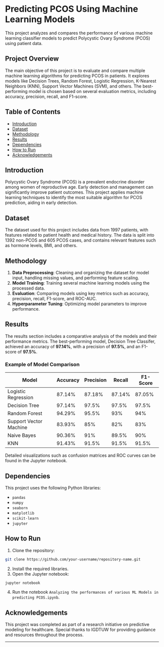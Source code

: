 # Predicting PCOS Using Machine Learning Models

This project analyzes and compares the performance of various machine learning classifier models to predict Polycystic Ovary Syndrome (PCOS) using patient data.

## Project Overview

The main objective of this project is to evaluate and compare multiple machine learning algorithms for predicting PCOS in patients. It explores models like Decision Trees, Random Forest, Logistic Regression, K-Nearest Neighbors (KNN), Support Vector Machines (SVM), and others. The best-performing model is chosen based on several evaluation metrics, including accuracy, precision, recall, and F1-score.

## Table of Contents

- [Introduction](#introduction)
- [Dataset](#dataset)
- [Methodology](#methodology)
- [Results](#results)
- [Dependencies](#dependencies)
- [How to Run](#how-to-run)
- [Acknowledgements](#acknowledgements)

## Introduction

Polycystic Ovary Syndrome (PCOS) is a prevalent endocrine disorder among women of reproductive age. Early detection and management can significantly improve patient outcomes. This project applies machine learning techniques to identify the most suitable algorithm for PCOS prediction, aiding in early detection.

## Dataset

The dataset used for this project includes data from 1997 patients, with features related to patient health and medical history. The data is split into 1392 non-PCOS and 605 PCOS cases, and contains relevant features such as hormone levels, BMI, and others.

## Methodology

1. **Data Preprocessing**: Cleaning and organizing the dataset for model input, handling missing values, and performing feature scaling.
2. **Model Training**: Training several machine learning models using the processed data.
3. **Evaluation**: Comparing models using key metrics such as accuracy, precision, recall, F1-score, and ROC-AUC.
4. **Hyperparameter Tuning**: Optimizing model parameters to improve performance.

## Results

The results section includes a comparative analysis of the models and their performance metrics. The best-performing model, Decision Tree Classifer, achieved an accuracy of **97.14%**, with a precision of **97.5%**, and an F1-score of **97.5%**.

### Example of Model Comparison

| Model                 | Accuracy | Precision    | Recall    | F1-Score    |
|-----------------------|----------|--------------|-----------|-------------|
| Logistic Regression   | 87.14%   | 87.18%       | 87.14%    | 87.05%      |
| Decision Tree         | 97.14%   | 97.5%        | 97.5%     | 97.5%       |
| Random Forest         | 94.29%   | 95.5%        | 93%       | 94%         |
| Support Vector Machine| 83.93%   | 85%          | 82%       | 83%         |
| Naive Bayes           | 90.36%   | 91%          | 89.5%     | 90%         |
| KNN                   | 91.43%   | 91.5%        | 91.5%     | 91.5%       |


Detailed visualizations such as confusion matrices and ROC curves can be found in the Jupyter notebook.

## Dependencies

This project uses the following Python libraries:
- `pandas`
- `numpy`
- `seaborn`
- `matplotlib`
- `scikit-learn`
- `jupyter`

## How to Run

1. Clone the repository:
```bash
git clone https://github.com/your-username/repository-name.git
```
2. Install the required libraries.
3. Open the Jupyter notebook:
```bash
jupyter notebook
```
4. Run the notebook `Analyzing the performances of various ML Models in predicting PCOS.ipynb`.

## Acknowledgements

This project was completed as part of a research initiative on predictive modeling for healthcare. Special thanks to IGDTUW for providing guidance and resources throughout the process.

---
